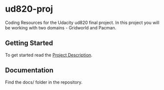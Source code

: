 ud820-proj
==========

Coding Resources for the Udacity ud820 final project. In this project you will be working with two domains - Gridworld and Pacman.

Getting Started
---------------

To get started read the [Project Description][1].

Documentation
--------------
Find the docs/ folder in the repository.

[1]:https://docs.google.com/document/d/1NN6shM9oB_sdppT6zsVFuQrSuJ077Jg5oyQQIV8TXgk/pub
